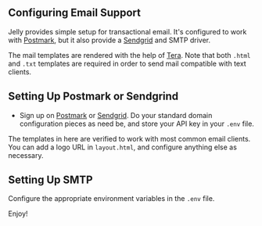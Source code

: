 ## Configuring Email Support
Jelly provides simple setup for transactional email. It's configured to work
with [Postmark](https://postmarkapp.com), but it also provide a
[Sendgrid](https://sendgrid.com) and SMTP driver. 

The mail templates are rendered with the help of
[Tera](https://tera.netlify.app/docs/). Note that both `.html` and `.txt`
templates are required in order to send mail compatible with text clients.

## Setting Up Postmark or Sendgrind
- Sign up on [Postmark](https://postmarkapp.com) or
  [Sendgrid](https://sendgrid.com). Do your standard domain configuration
  pieces as need be, and store your API key in your `.env` file.

The templates in here are verified to work with most common email clients. You
can add a logo URL in `layout.html`, and configure anything else as necessary.

## Setting Up SMTP
Configure the appropriate environment variables in the `.env` file. 

Enjoy!
